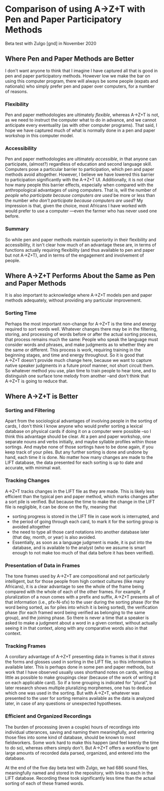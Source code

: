 # Comparison of using A→Z+T with Pen and Paper Participatory Methods
Beta test with Zulgo [gnd] in November 2020
## Where Pen and Paper Methods are Better
I don't want anyone to think that I imagine I have captured all that is good in pen and paper participatory methods. However low we make the bar on using this computer program, there will always be some people (expats and nationals) who simply prefer pen and paper over computers, for a number of reasons.
### Flexibility
Pen and paper methodologies are ultimately *flexible*, whereas A→Z+T is not, as we need to instruct the computer what to do in advance, and we cannot anticipate every eventuality (as with other computer programs). That said, I hope we have captured much of what is normally done in a pen and paper workshop in this computer model.
### Accessibility
Pen and paper methodologies are ultimately *accessible*, in that anyone can participate, (almost?) regardless of education and second language skill. Computers pose a particular barrier to participation, which pen and paper methods avoid altogether. However, I believe we have lowered this barrier to participation significantly with the A→Z+T UI. Additionally, it is not clear how many people this barrier effects, especially when compared with the anthropological advantages of using computers. That is, will the number of *people who participate because computers are used* be more or less than the number *who don't participate because computers are used*? My impression is that, given the choice, most Africans I have worked with would prefer to use a computer —even the farmer who has never used one before.
### Summary
So while pen and paper methods maintain superiority in their flexibility and accessibility, it isn't clear how much of an advantage these are, in terms of functions actually requiring flexibility (and thus available to pen and paper but not A→Z+T), and in terms of the engagement and involvement of people.
## Where A→Z+T Performs About the Same as Pen and Paper Methods
It is also important to acknowledge where A→Z+T models pen and paper methods adequately, without providing any particular improvement.
### Sorting Time
Perhaps the most important non-change for A→Z+T is the time and energy required to sort words well. Whatever changes there may be in the filtering, storing, and processing of words before or after the actual sorting process, that process remains much the same: People who speak the language must consider words and phrases, and make judgments as to whether they are the same or different. This process is work, requiring training in the beginning stages, and time and energy throughout. So it is good that A→Z+T doesn't provide much change here, because we want to capture native speaker judgments in a future proof manner, not short circuit them. So whatever method you use, plan time to train people to hear tone, and to distinguish one surface tone melody from another –and don't think that A→Z+T is going to reduce that.
## Where A→Z+T is Better
### Sorting and Filtering
Apart from the sociological advantages of involving people in the sorting of cards, I don't think I know anyone who would prefer sorting a lexical database on physical cards if doing it on a computer were possible –so I think this advantage should be clear. At a pen and paper workshop, one separate nouns and verbs initially, and maybe syllable profiles within those sortings. And maybe none of those sortings have to be done again, if you keep track of your piles. But any further sorting is done and undone by hand, each time it is done. No matter how many changes are made to the LIFT database, the data presented for each sorting is up to date and accurate, with minimal wait.
### Tracking Changes
A→Z+T tracks changes in the LIFT file as they are made. This is likely less efficient than the typical pen and paper method, which marks changes after a sort pile is verified. But because the time to make the change in the LIFT file is negligible, it can be done on the fly, meaning that
- sorting progress is stored in the LIFT file in case work is interrupted, and
- the period of going through each card, to mark it for the sorting group is avoided altogether
- the need to type all those card notations into another database later (that day, month, or year) is also avoided.
- Essentially, as soon as a language judgment is made, it is put into the database, and is available to the analyst (who we assume is smart enough to not make too much of that data before it has been verified).

### Presentation of Data in Frames
The tone frames used by A→Z+T are compositional and not particularly intelligent, but for those people from high context cultures (like many Africans), it is a clear advantage to see the whole of the frame being compared with the whole of each of the other frames. For example, if pluralization of a noun comes with a prefix and suffix, A→Z+T presents all of that information (i.e., pfx-N-sfx) to the user during the sorting phase (for the word being sorted, as for piles into which it is being sorted), the verification phase (for each framed word being verified as belonging to the same group), and the joining phase. So there is never a time that a speaker is asked to make a judgment about a word in a given context, without actually seeing it in that context, along with any comparative words also in that context.
### Tracking Frames
A corollary advantage of A→Z+T presenting data in frames is that it *stores* the forms and glosses used in sorting in the LIFT file, so this information is available later. This is perhaps done in some pen and paper methods, but work that I have observed usually uses shorthand notes on cards, writing as little as possible to make groupings clear (because of the work of writing it on each applicable card). So if a tone grouping is indicated for "plural", but later research shows multiple pluralizing morphemes, one has to deduce which one was used in the sorting. But with A→Z+T, whatever was presented to the user for sorting remains available as the data is analyzed later, in case of any questions or unexpected hypotheses.

### Efficient and Organized Recordings
The burden of processing (even a couple) hours of recordings into individual utterances, saving and naming them meaningfully, and entering those files into some kind of database, should be known to most fieldworkers. Some work hard to make this happen (and feel keenly the time to do so), whereas others simply don't. But A→Z+T offers a workflow to get large amounts of recorded data parsed, organized, and entered into the database.

At the end of the five day beta test with Zulgo, we had 686 sound files, meaningfully named and stored in the repository, with links to each in the LIFT database. Recording these took significantly less time than the actual sorting of each of these framed words.
